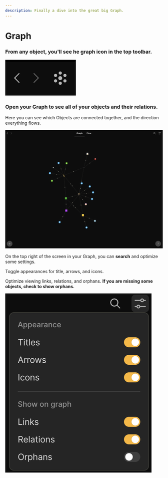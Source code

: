 ```yaml
---
description: Finally a dive into the great big Graph.
---
```


# Graph

### From any object, you'll see he graph icon in the top toolbar.

![](<../.gitbook/assets/image (41).png>)

### Open your Graph to see all of your objects and their relations.

Here you can see which Objects are connected together, and the direction everything flows.

![](<../.gitbook/assets/image (10).png>)

On the top right of the screen in your Graph, you can **search** and optimize some settings.&#x20;

Toggle appearances for title, arrows, and icons.&#x20;

Optimize viewing links, relations, and orphans. **If you are missing some objects, check to show orphans.**

![](<../.gitbook/assets/image (6).png>)
